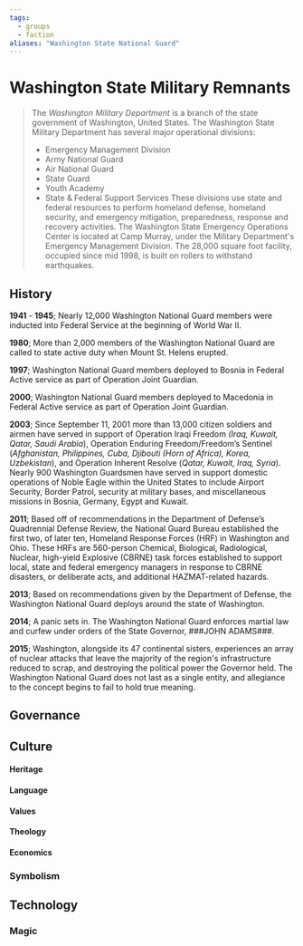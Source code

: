 ```yaml
---
tags:
  - groups
  - faction
aliases: "Washington State National Guard"
---
```


# Washington State Military Remnants

> The *Washington Military Department* is a branch of the state government of Washington, United States.
> The Washington State Military Department has several major operational divisions:
> 	- Emergency Management Division
> 	- Army National Guard
> 	- Air National Guard
> 	- State Guard
> 	- Youth Academy
> 	- State & Federal Support Services
> These divisions use state and federal resources to perform homeland defense, homeland security, and emergency mitigation, preparedness, response and recovery activities.
> The Washington State Emergency Operations Center is located at Camp Murray, under the Military Department's Emergency Management Division. The 28,000 square foot facility, occupied since mid 1998, is built on rollers to withstand earthquakes.

## History
**1941** - **1945**; Nearly 12,000 Washington National Guard members were inducted into Federal Service at the beginning of World War II.

**1980**; More than 2,000 members of the Washington National Guard are called to state active duty when Mount St. Helens erupted.

**1997**; Washington National Guard members deployed to Bosnia in Federal Active service as part of Operation Joint Guardian.

**2000**; Washington National Guard members deployed to Macedonia in Federal Active service as part of Operation Joint Guardian.

**2003**; Since September 11, 2001 more than 13,000 citizen soldiers and airmen have served in support of Operation Iraqi Freedom *(Iraq, Kuwait, Qatar, Saudi Arabia*), Operation Enduring Freedom/Freedom’s Sentinel (*Afghanistan, Philippines, Cuba, Djibouti (Horn of Africa), Korea, Uzbekistan*), and Operation Inherent Resolve (*Qatar, Kuwait, Iraq, Syria*). Nearly 900 Washington Guardsmen have served in support domestic operations of Noble Eagle within the United States to include Airport Security, Border Patrol, security at military bases, and miscellaneous missions in Bosnia, Germany, Egypt and Kuwait.

**2011**; Based off of recommendations in the Department of Defense’s Quadrennial Defense Review, the National Guard Bureau established the first two, of later ten, Homeland Response Forces (HRF) in Washington and Ohio. These HRFs are 560-person Chemical, Biological, Radiological, Nuclear, high-yield Explosive (CBRNE) task forces established to support local, state and federal emergency managers in response to CBRNE disasters, or deliberate acts, and additional HAZMAT-related hazards.

**2013**; Based on recommendations given by the Department of Defense, the Washington National Guard deploys around the state of Washington. 

**2014**; A panic sets in. The Washington National Guard enforces martial law and curfew under orders of the State Governor, ###JOHN ADAMS###.

**2015**; Washington, alongside its 47 continental sisters, experiences an array of nuclear attacks that leave the majority of the region's infrastructure reduced to scrap, and destroying the political power the Governor held. The Washington National Guard does not last as a single entity, and allegiance to the concept begins to fail to hold true meaning.

## Governance
## Culture
#### Heritage
#### Language
#### Values
#### Theology
#### Economics
### Symbolism
## Technology
### Magic